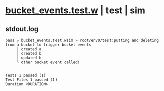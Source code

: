 # [bucket_events.test.w](../../../../../examples/tests/valid/bucket_events.test.w) | test | sim

## stdout.log
```log
pass ┌ bucket_events.test.wsim » root/env0/test:putting and deleting from a bucket to trigger bucket events
     │ created a
     │ created b
     │ updated b
     └ other bucket event called!
 
 
Tests 1 passed (1)
Test Files 1 passed (1)
Duration <DURATION>
```

